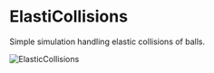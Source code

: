 # ElastiCollisions

Simple simulation handling elastic collisions of balls.

![ElasticCollisions](imgs/Stack.gif)
